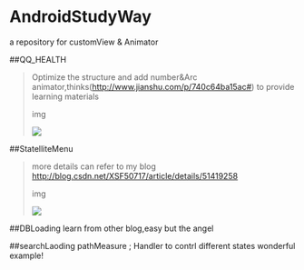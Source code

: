 # AndroidStudyWay

a repository for customView & Animator

##QQ_HEALTH
>Optimize the structure and add number&Arc animator,thinks(http://www.jianshu.com/p/740c64ba15ac#) to provide learning materials<p>
>img <p>
![](https://github.com/xsfelvis/CusTomView_Animator/blob/master/customView/screenshot/qqhealth.gif) 

##StatelliteMenu
>more details can refer to my blog http://blog.csdn.net/XSF50717/article/details/51419258<p>
>img<p>
![](https://github.com/xsfelvis/CusTomView_Animator/blob/master/customView/screenshot/statelliteMenu.gif) 

##DBLoading
learn from other blog,easy but the angel

##searchLaoding
pathMeasure ; Handler to contrl different states wonderful example!
